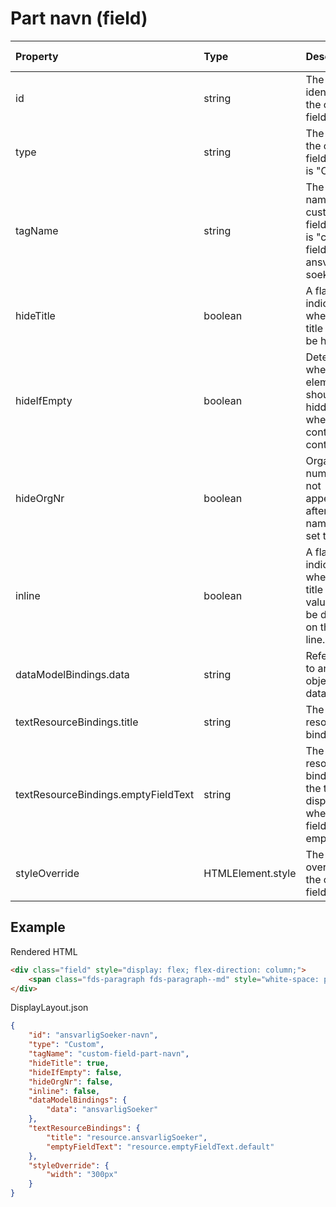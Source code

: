 # Part navn (field)

| Property                            | Type              | Description                                                                          | Default value |
| :---------------------------------- | :---------------- | :----------------------------------------------------------------------------------- | :------------ |
| id                                  | string            | The unique identifier for the custom field.                                          |               |
| type                                | string            | The type of the custom field, which is "Custom".                                     |               |
| tagName                             | string            | The tag name for the custom field, which is "custom-field-ansvarlig-soeker".         |               |
| hideTitle                           | boolean           | A flag indicating whether the title should be hidden.                                | false         |
| hideIfEmpty                         | boolean           | Determines whether the element should be hidden when it contains no content.         | false         |
| hideOrgNr                           | boolean           | Organization number is not appended after the name when set to true                  | false         |
| inline                              | boolean           | A flag indicating whether the title and value should be displayed on the same line.  | false         |
| dataModelBindings.data              | string            | Reference to an [Part](../../classes/data-classes/Part.js) object in the data model. |               |
| textResourceBindings.title          | string            | The title text resource binding.                                                     |               |
| textResourceBindings.emptyFieldText | string            | The resource binding for the text to display when the field is empty.                |               |
| styleOverride                       | HTMLElement.style | The style override for the custom field.                                             |               |

## Example

Rendered HTML

```html
<div class="field" style="display: flex; flex-direction: column;">
    <span class="fds-paragraph fds-paragraph--md" style="white-space: pre-line;">HUSNES OG OPPDAL Organisasjonsnummer: 910598023</span>
</div>
```

DisplayLayout.json

```json
{
    "id": "ansvarligSoeker-navn",
    "type": "Custom",
    "tagName": "custom-field-part-navn",
    "hideTitle": true,
    "hideIfEmpty": false,
    "hideOrgNr": false,
    "inline": false,
    "dataModelBindings": {
        "data": "ansvarligSoeker"
    },
    "textResourceBindings": {
        "title": "resource.ansvarligSoeker",
        "emptyFieldText": "resource.emptyFieldText.default"
    },
    "styleOverride": {
        "width": "300px"
    }
}
```
